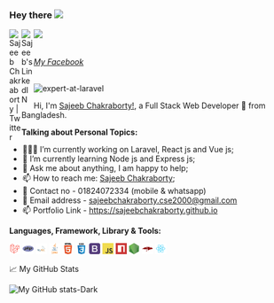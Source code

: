 ### Hey there <img src="https://media.giphy.com/media/hvRJCLFzcasrR4ia7z/giphy.gif" width="25px">

<a href="https://twitter.com/SajeebChakrabo8">
  <img align="left" alt="Sajeeb Chakraborty | Twitter" width="22px" src="https://raw.githubusercontent.com/peterthehan/peterthehan/master/assets/twitter.svg" />
</a>
<a href="https://www.linkedin.com/in/sajeeb-chakraborty-1b944a163/">
  <img align="left" alt="Sajeeb's LinkedIN" width="22px" src="https://raw.githubusercontent.com/peterthehan/peterthehan/master/assets/linkedin.svg" />
</a>

 

![](https://visitor-badge.glitch.me/badge?page_id=SajeebChakraborty)

<br />

<a href="https://www.facebook.com/sajeeb.chakraborty">
    <i class="fa-brands fa-facebook">My Facebook</i>
 </a>
 
 <br />
 
 <br />
 
 ![expert-at-laravel](https://user-images.githubusercontent.com/48250220/231816227-f633193a-c2c9-4e56-a829-e62800203f6d.svg)

Hi, I'm [Sajeeb Chakraborty!](https://github.com/SajeebChakraborty), a Full Stack Web Developer 🚀 from Bangladesh.

  
**Talking about Personal Topics:**

- 👨🏽‍💻 I’m currently working on Laravel, React js and Vue js;
- 🌱 I’m currently learning Node js and Express js; 
- 💬 Ask me about anything, I am happy to help;
- 📫 How to reach me: [Sajeeb Chakraborty](https://www.facebook.com/sajeeb.chakraborty);
- 💬 Contact no - 01824072334 (mobile & whatsapp)
- 🌱 Email address - sajeebchakraborty.cse2000@gmail.com
- 📫 Portfolio Link - https://sajeebchakraborty.github.io


**Languages, Framework, Library & Tools:**  

<code><img height="20" src="https://raw.githubusercontent.com/github/explore/80688e429a7d4ef2fca1e82350fe8e3517d3494d/topics/laravel/laravel.png"></code>
<code><img height="20" src="https://raw.githubusercontent.com/github/explore/80688e429a7d4ef2fca1e82350fe8e3517d3494d/topics/php/php.png"></code>
<code><img height="20" src="https://raw.githubusercontent.com/github/explore/80688e429a7d4ef2fca1e82350fe8e3517d3494d/topics/mysql/mysql.png"></code>
<code><img height="20" src="https://raw.githubusercontent.com/github/explore/80688e429a7d4ef2fca1e82350fe8e3517d3494d/topics/java/java.png"></code>
<code><img height="20" src="https://raw.githubusercontent.com/github/explore/80688e429a7d4ef2fca1e82350fe8e3517d3494d/topics/html/html.png"></code>
<code><img height="20" src="https://raw.githubusercontent.com/github/explore/80688e429a7d4ef2fca1e82350fe8e3517d3494d/topics/css/css.png"></code>
<code><img height="20" src="https://raw.githubusercontent.com/github/explore/80688e429a7d4ef2fca1e82350fe8e3517d3494d/topics/bootstrap/bootstrap.png"></code>
<code><img height="20" src="https://raw.githubusercontent.com/github/explore/80688e429a7d4ef2fca1e82350fe8e3517d3494d/topics/javascript/javascript.png"></code>
<code><img height="20" src="https://raw.githubusercontent.com/github/explore/80688e429a7d4ef2fca1e82350fe8e3517d3494d/topics/npm/npm.png"></code>
<code><img height="20" src="https://raw.githubusercontent.com/github/explore/80688e429a7d4ef2fca1e82350fe8e3517d3494d/topics/nodejs/nodejs.png"></code>
<code><img height="20" src="https://raw.githubusercontent.com/github/explore/80688e429a7d4ef2fca1e82350fe8e3517d3494d/topics/mongoose/mongoose.png"></code>
<code><img height="20" src="https://raw.githubusercontent.com/github/explore/80688e429a7d4ef2fca1e82350fe8e3517d3494d/topics/react/react.png"></code>


📈 My GitHub Stats

![My GitHub stats-Dark](https://github-readme-stats.vercel.app/api?username=SajeebChakraborty&show_icons=true&theme=dark#gh-dark-mode-only)







